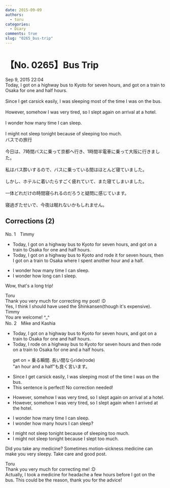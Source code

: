 ```yaml
---
date: 2015-09-09
authors:
  - toru
categories:
  - Diary
comments: true
slug: "0265_bus-trip"
---
```


# 【No. 0265】Bus Trip
<div class="date">Sep 9, 2015 22:04</div>
<div id="post"><div id="body_show_ori">
Today, I got on a highway bus to Kyoto for seven hours, and got on a train to Osaka for one and half hours.<br/><br/>Since I get carsick easily, I was sleeping most of the time I was on the bus.<br/><br/>However, somehow I was very tired, so I slept again on arrival at a hotel.<br/><br/>I wonder how many time I can sleep.<br/><br/>I might not sleep tonight because of sleeping too much.
</div></div>

<!-- more -->

<div id="post_ja"><div id="body_show_mo">
バスでの旅行<br/><br/>今日は、7時間バスに乗って京都へ行き、1時間半電車に乗って大阪に行きました。<br/><br/>私はバス酔いするので、バスに乗っている間はほとんど寝ていました。<br/><br/>しかし、ホテルに着いたらすごく疲れていて、また寝てしまいました。<br/><br/>一体どれだけの時間寝られるのだろうと疑問に感じています。<br/><br/>寝過ぎたせいで、今夜は眠れないかもしれません。
</div></div>

## Corrections (2)
<div id="block"><div class="first_name"> No. 1　<span class="just_name">Timmy</span></div><div id="block2">
<ul class="correction_field">
<li class="incorrect">Today, I got on a highway bus to Kyoto for seven hours, and got on a train to Osaka for one and half hours.</li>
<li class="corrected correct">
Today, I got<span class="f_blue"> </span>on a highway bus to Kyoto <span class="f_blue">and rode it</span> for seven hours, then I got on a train to Osaka <span class="f_blue">where I spent another</span> hour and <span class="f_blue">a </span>half.
</li>
</ul>
<ul class="correction_field">
<li class="incorrect">I wonder how many time I can sleep.</li>
<li class="corrected correct">
I wonder how <span class="f_blue">long</span> can I sleep.
</li>
</ul>
<p class="comment_small">
 Wow, that's a long trip!
</p>

</div><div class="name"><span class="just_name">Toru</span><br>
Thank you very much for correcting my post! :D<br/>Yes, I think I should have used the Shinkansen(though it's expensive).
</div>
<div class="name"><span class="just_name">Timmy</span><br>
You are welcome! ^_^
</div>
</div>
<div id="block"><div class="first_name"> No. 2　<span class="just_name">Mike and Kashia</span></div><div id="block2">
<ul class="correction_field">
<li class="incorrect">Today, I got on a highway bus to Kyoto for seven hours, and got on a train to Osaka for one and half hours.</li>
<li class="corrected correct">
Today, I <span class="f_blue">rode</span> on a highway bus to Kyoto for seven hours and <span class="f_red">then</span> <span class="f_blue">rode</span> on a train to Osaka for one and <span class="f_red">a</span> half hours.
<p class="correction_comment">get on = 乗る瞬間. 長い間ならride(rode)<br/>"an hour and a half"も良く言います。</p>
</li>
</ul>
<ul class="correction_field">
<li class="incorrect">Since I get carsick easily, I was sleeping most of the time I was on the bus.</li>
<li class="corrected perfect">This sentence is perfect! No correction needed!</li>
</ul>
<ul class="correction_field">
<li class="incorrect">However, somehow I was very tired, so I slept again on arrival at a hotel.</li>
<li class="corrected correct">
However, somehow I was very tired, so I slept again <span class="f_blue">when I arrived </span>at <span class="f_blue">the</span> hotel.
</li>
</ul>
<ul class="correction_field">
<li class="incorrect">I wonder how many time I can sleep.</li>
<li class="corrected correct">
I wonder how many <span class="f_red">hours</span> I can sleep?
</li>
</ul>
<ul class="correction_field">
<li class="incorrect">I might not sleep tonight because of sleeping too much.</li>
<li class="corrected correct">
I might not sleep tonight because <span class="f_blue">I slept</span> too much.
</li>
</ul>
<p class="comment_small">
 Did you take any medicine? Sometimes motion-sickness medicine can make you very sleepy. Take care and good post.
</p>

</div><div class="name"><span class="just_name">Toru</span><br>
Thank you very much for correcting me! :D<br/>Actually, I took a medicine for headache a few hours before I got on the bus. This could be the reason, thank you for the advice!
</div>
</div>
